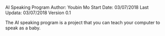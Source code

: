 AI Speaking Program
Author: Youbin Mo
Start Date: 03/07/2018
Last Updata: 03/07/2018
Version 0.1

The AI speaking program is a project that you can teach your computer to speak as a baby.
